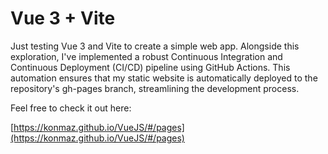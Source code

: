 # Vue 3 + Vite

Just testing  Vue 3 and Vite to create a simple web app. Alongside this exploration, I've implemented a robust Continuous Integration and Continuous Deployment (CI/CD) pipeline using GitHub Actions. This automation ensures that my static website is automatically deployed to the repository's gh-pages branch, streamlining the development process.


Feel free to check it out here:

[https://konmaz.github.io/VueJS/#/pages](https://konmaz.github.io/VueJS/#/pages)
